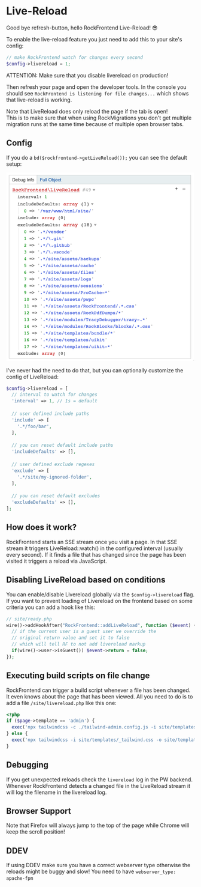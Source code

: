 # Live-Reload

Good bye refresh-button, hello RockFrontend Live-Reload! 😎

To enable the live-reload feature you just need to add this to your site's config:

```php
// make RockFrontend watch for changes every second
$config->livereload = 1;
```

<div class="uk-alert uk-alert-danger">ATTENTION: Make sure that you disable livereload on production!</div>

Then refresh your page and open the developer tools. In the console you should see `RockFrontend is listening for file changes...` which shows that live-reload is working.

<div class="uk-alert">
<div class="uk-margin-small">Note that LiveReload does only reload the page if the tab is open!</div>
<div class="uk-text-small">This is to make sure that when using RockMigrations you don't get multiple migration runs at the same time because of multiple open browser tabs.</div>
</div>

## Config

If you do a `bd($rockfrontend->getLiveReload());` you can see the default setup:

<img src=livereload.png class=blur>

I've never had the need to do that, but you can optionally customize the config of LiveReload:

```php
$config->livereload = [
  // interval to watch for changes
  'interval' => 1, // 1s = default

  // user defined include paths
  'include' => [
    '.*/foo/bar',
  ],

  // you can reset default include paths
  'includeDefaults' => [],

  // user defined exclude regexes
  'exclude' => [
    '.*/site/my-ignored-folder',
  ],

  // you can reset default excludes
  'excludeDefaults' => [],
];
```

## How does it work?

RockFrontend starts an SSE stream once you visit a page. In that SSE stream it triggers LiveReload::watch() in the configured interval (usually every second). If it finds a file that has changed since the page has been visited it triggers a reload via JavaScript.

## Disabling LiveReload based on conditions

You can enable/disable Livereload globally via the `$config->livereload` flag. If you want to prevent loading of Livereload on the frontend based on some criteria you can add a hook like this:

```php
// site/ready.php
wire()->addHookAfter("RockFrontend::addLiveReload", function ($event) {
  // if the current user is a guest user we override the
  // original return value and set it to false
  // which will tell RF to not add livereload markup
  if(wire()->user->isGuest()) $event->return = false;
});
```

## Executing build scripts on file change

RockFrontend can trigger a build script whenever a file has been changed. It even knows about the page that has been viewed. All you need to do is to add a file `/site/livereload.php` like this one:

```php
<?php
if ($page->template == 'admin') {
  exec('npx tailwindcss -c ./tailwind-admin.config.js -i site/templates/_tailwind-admin.css -o site/templates/bundle/tailwind-admin.min.css --minify');
} else {
  exec('npx tailwindcss -i site/templates/_tailwind.css -o site/templates/bundle/tailwind.min.css --minify');
}
```

## Debugging

If you get unexpected reloads check the `livereload` log in the PW backend. Whenever RockFrontend detects a changed file in the LiveReload stream it will log the filename in the livereload log.

## Browser Support

Note that Firefox will always jump to the top of the page while Chrome will keep the scroll position!

## DDEV

If using DDEV make sure you have a correct webserver type otherwise the reloads might be buggy and slow! You need to have `webserver_type: apache-fpm`

